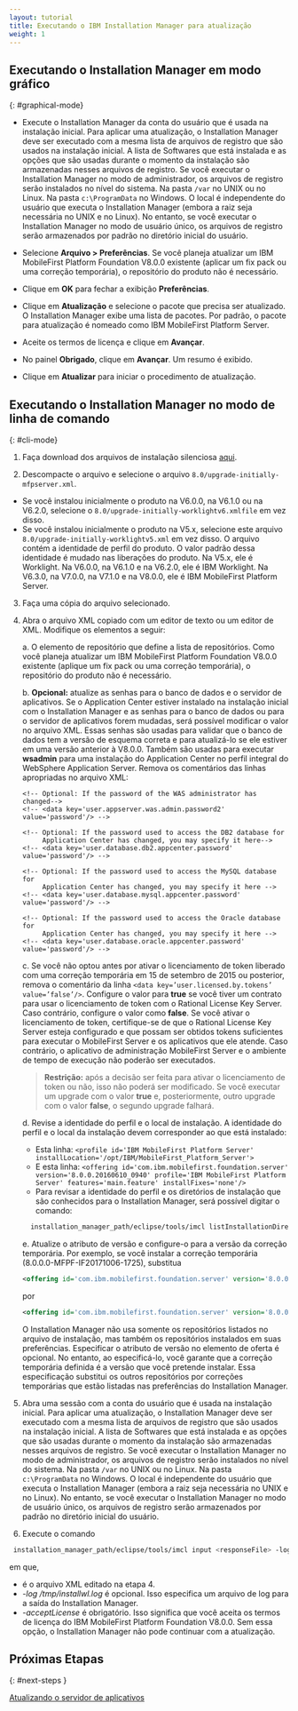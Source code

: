 ```yaml
---
layout: tutorial
title: Executando o IBM Installation Manager para atualização
weight: 1
---
```

<!-- NLS_CHARSET=UTF-8 -->
## Executando o Installation Manager em modo gráfico
{: #graphical-mode}

* Execute o Installation Manager da conta do usuário que é usada na instalação inicial.
  Para aplicar uma atualização, o Installation Manager deve ser executado com a mesma lista de arquivos de registro que são usados na instalação inicial. A lista de Softwares que está instalada e as opções que são usadas durante o momento da instalação são armazenadas nesses arquivos de registro. Se você executar o Installation Manager no modo de administrador, os arquivos de registro serão instalados no nível do sistema. Na pasta `/var` no UNIX ou no Linux. Na pasta `c:\ProgramData` no Windows. O local é independente do usuário que executa o Installation Manager (embora a raiz seja necessária no UNIX e no Linux). No entanto, se você executar o Installation Manager no modo de usuário único, os arquivos de registro serão armazenados por padrão no diretório inicial do usuário.

* Selecione **Arquivo > Preferências**.
  Se você planeja atualizar um IBM MobileFirst Platform Foundation V8.0.0 existente (aplicar um fix pack ou uma correção temporária), o repositório do produto não é necessário.

* Clique em **OK** para fechar a exibição **Preferências**.

* Clique em **Atualização** e selecione o pacote que precisa ser atualizado. O Installation Manager exibe uma lista de pacotes. Por padrão, o pacote para atualização é nomeado como IBM MobileFirst Platform Server.

* Aceite os termos de licença e clique em **Avançar**.

* No painel **Obrigado**, clique em **Avançar**. Um resumo é exibido.

* Clique em **Atualizar** para iniciar o procedimento de atualização.

## Executando o Installation Manager no modo de linha de comando
{: #cli-mode}

1. Faça download dos arquivos de instalação silenciosa [aqui](http://public.dhe.ibm.com/software/products/en/MobileFirstPlatform/docs/v800/Silent_Install_Sample_Files.zip).

2. Descompacte o arquivo e selecione o arquivo `8.0/upgrade-initially-mfpserver.xml`.
  - Se você instalou inicialmente o produto na V6.0.0, na V6.1.0 ou na V6.2.0, selecione o `8.0/upgrade-initially-worklightv6.xmlfile` em vez disso.
  - Se você instalou inicialmente o produto na V5.x, selecione este arquivo `8.0/upgrade-initially-worklightv5.xml` em vez disso.
  O arquivo contém a identidade de perfil do produto. O valor padrão dessa identidade é mudado nas liberações do produto. Na V5.x, ele é Worklight. Na V6.0.0, na V6.1.0 e na V6.2.0, ele é IBM Worklight. Na V6.3.0, na V7.0.0, na V7.1.0 e na V8.0.0, ele é IBM MobileFirst Platform Server.

3. Faça uma cópia do arquivo selecionado.

4. Abra o arquivo XML copiado com um editor de texto ou um editor de XML. Modifique os elementos a seguir:

   a. O elemento de repositório que define a lista de repositórios. Como você planeja atualizar um IBM MobileFirst Platform Foundation V8.0.0 existente (aplique um fix pack ou uma correção temporária), o repositório do produto não é necessário.

   b. **Opcional:** atualize as senhas para o banco de dados e o servidor de aplicativos.
      Se o Application Center estiver instalado na instalação inicial com o Installation Manager e as senhas para o banco de dados ou para o servidor de aplicativos forem mudadas, será possível modificar o valor no arquivo XML. Essas senhas são usadas para validar que o banco de dados tem a versão de esquema correta e para atualizá-lo se ele estiver em uma versão anterior à V8.0.0. Também são usadas para executar **wsadmin** para uma instalação do Application Center no perfil integral do WebSphere Application Server. Remova os comentários das linhas apropriadas no arquivo XML:
      ```
      <!-- Optional: If the password of the WAS administrator has changed-->
      <!-- <data key='user.appserver.was.admin.password2' value='password'/> -->

      <!-- Optional: If the password used to access the DB2 database for
           Application Center has changed, you may specify it here-->
      <!-- <data key='user.database.db2.appcenter.password' value='password'/> -->

      <!-- Optional: If the password used to access the MySQL database for
           Application Center has changed, you may specify it here -->
      <!-- <data key='user.database.mysql.appcenter.password' value='password'/> -->

      <!-- Optional: If the password used to access the Oracle database for
           Application Center has changed, you may specify it here -->
      <!-- <data key='user.database.oracle.appcenter.password' value='password'/> -->
      ```

    c. Se você não optou antes por ativar o licenciamento de token liberado com uma correção temporária em 15 de setembro de 2015 ou posterior, remova o comentário da linha `<data key=’user.licensed.by.tokens’ value=’false’/>`. Configure o valor para **true** se você tiver um contrato para usar o licenciamento de token com o Rational License Key Server. Caso contrário, configure o valor como **false**.
      Se você ativar o licenciamento de token, certifique-se de que o Rational License Key Server esteja configurado e que possam ser obtidos tokens suficientes para executar o MobileFirst Server e os aplicativos que ele atende. Caso contrário, o aplicativo de administração MobileFirst Server e o ambiente de tempo de execução não poderão ser executados.
      > **Restrição:** após a decisão ser feita para ativar o licenciamento de token ou não, isso não poderá ser modificado. Se você executar um upgrade com o valor **true** e, posteriormente, outro upgrade com o valor **false**, o segundo upgrade falhará.

    d. Revise a identidade do perfil e o local de instalação. A identidade do perfil e o local da instalação devem corresponder ao que está instalado:
      * Esta linha: `<profile id='IBM MobileFirst Platform Server' installLocation='/opt/IBM/MobileFirst_Platform_Server'>`
      * E esta linha: `<offering id='com.ibm.mobilefirst.foundation.server' version='8.0.0.20160610_0940' profile='IBM MobileFirst Platform Server' features='main.feature' installFixes='none'/>`
      * Para revisar a identidade do perfil e os diretórios de instalação que são conhecidos para o Installation Manager, será possível digitar o comando:
    ```bash
      installation_manager_path/eclipse/tools/imcl listInstallationDirectories -verbose
    ```

    e. Atualize o atributo de versão e configure-o para a versão da correção temporária.
       Por exemplo, se você instalar a correção temporária (8.0.0.0-MFPF-IF20171006-1725), substitua

      ```xml
      <offering id='com.ibm.mobilefirst.foundation.server' version='8.0.0.20160610_0940' profile='IBM MobileFirst Platform Server' features='main.feature' installFixes='none'/>
      ```

      por

      ```xml
      <offering id='com.ibm.mobilefirst.foundation.server' version='8.0.0.20171006-1725' profile='IBM MobileFirst Platform Server' features='main.feature' installFixes='none'/>
      ```

      O Installation Manager não usa somente os repositórios listados no arquivo de instalação, mas também os repositórios instalados em suas preferências. Especificar o atributo de versão no elemento de oferta é opcional. No entanto, ao especificá-lo, você garante que a correção temporária definida é a versão que você pretende instalar. Essa especificação substitui os outros repositórios por correções temporárias que estão listadas nas preferências do Installation Manager.

5. Abra uma sessão com a conta do usuário que é usada na instalação inicial.
    Para aplicar uma atualização, o Installation Manager deve ser executado com a mesma lista de arquivos de registro que são usados na instalação inicial. A lista de Softwares que está instalada e as opções que são usadas durante o momento da instalação são armazenadas nesses arquivos de registro. Se você executar o Installation Manager no modo de administrador, os arquivos de registro serão instalados no nível do sistema. Na pasta `/var` no UNIX ou no Linux. Na pasta `c:\ProgramData` no Windows. O local é independente do usuário que executa o Installation Manager (embora a raiz seja necessária no UNIX e no Linux). No entanto, se você executar o Installation Manager no modo de usuário único, os arquivos de registro serão armazenados por padrão no diretório inicial do usuário.

6. Execute o comando
  ```bash
   installation_manager_path/eclipse/tools/imcl input <responseFile> -log /tmp/installwl.log -acceptLicense
  ```
   em que,
   * <responseFile> é o arquivo XML editado na etapa 4.
   * *-log /tmp/installwl.log* é opcional. Isso especifica um arquivo de log para a saída do Installation Manager.
   * *-acceptLicense* é obrigatório. Isso significa que você aceita os termos de licença do IBM MobileFirst Platform Foundation V8.0.0. Sem essa opção, o Installation Manager não pode continuar com a atualização.

## Próximas Etapas
{: #next-steps }

[Atualizando o servidor de aplicativos](../appserver-update)
